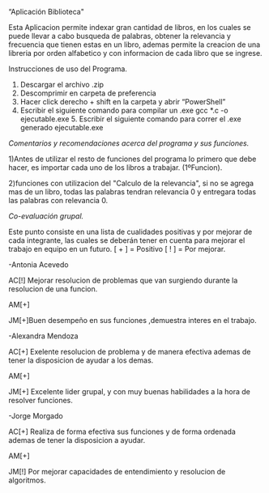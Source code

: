 “Aplicación Biblioteca"

Esta Aplicacion permite indexar gran cantidad de libros, en los cuales se puede llevar a cabo busqueda de palabras, obtener la relevancia y frecuencia que tienen estas en un libro, ademas permite la creacion de una libreria por orden alfabetico y con informacion de cada libro que se ingrese.

Instrucciones de uso del Programa.

1.	Descargar el archivo .zip
2.	Descomprimir en carpeta de preferencia
3.	Hacer click derecho + shift en la carpeta y abrir “PowerShell”
4.	Escribir el siguiente comando para compilar un .exe
gcc *.c -o ejecutable.exe 5. Escribir el siguiente comando para correr el .exe generado ejecutable.exe


*Comentarios y recomendaciones acerca del programa y sus funciones.*

1)Antes de utilizar el resto de funciones del programa lo primero que debe hacer, es importar cada uno de los libros a trabajar. (1ºFuncion).

2)funciones con utilizacion del "Calculo de la relevancia", si no se agrega mas de un libro, todas las palabras tendran relevancia 0 y entregara todas las palabras con relevancia 0.





*Co-evaluación grupal.*

Este punto consiste en una lista de cualidades positivas y por mejorar de cada integrante, las cuales se deberán tener en cuenta para mejorar el trabajo en equipo en un futuro. [ + ] = Positivo [ ! ] = Por mejorar.

-Antonia Acevedo

AC[!] Mejorar resolucion de problemas que van surgiendo durante la resolucion de una funcion. 

AM[+]

JM[+]Buen desempeño en sus funciones ,demuestra interes en el trabajo.

-Alexandra Mendoza

AC[+] Exelente resolucion de problema y de manera efectiva ademas de tener la disposicion de ayudar a los demas.

AM[+]

JM[+] Excelente lider grupal, y con muy buenas habilidades a la hora de resolver funciones.

-Jorge Morgado

AC[+] Realiza de forma efectiva sus funciones y de forma ordenada ademas de tener la disposicion a ayudar.

AM[+]

JM[!] Por mejorar capacidades de entendimiento y resolucion de algoritmos.
